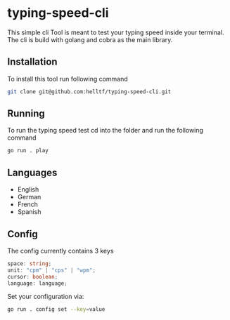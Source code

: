 # typing-speed-cli

This simple cli Tool is meant to test your typing speed inside your terminal.
The cli is build with golang and cobra as the main library.

## Installation

To install this tool run following command

```sh
git clone git@github.com:helltf/typing-speed-cli.git
```

## Running

To run the typing speed test cd into the folder and run the following command

```sh
go run . play
```

## Languages

- English
- German
- French
- Spanish

## Config

The config currently contains 3 keys

```typescript
space: string;
unit: "cpm" | "cps" | "wpm";
cursor: boolean;
language: language;
```

Set your configuration via:

```sh
go run . config set --key=value
```

